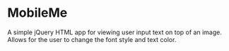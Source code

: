 # MobileMe
A simple jQuery HTML app for viewing user input text on top of an image. Allows for the user to change the font style and text color.
